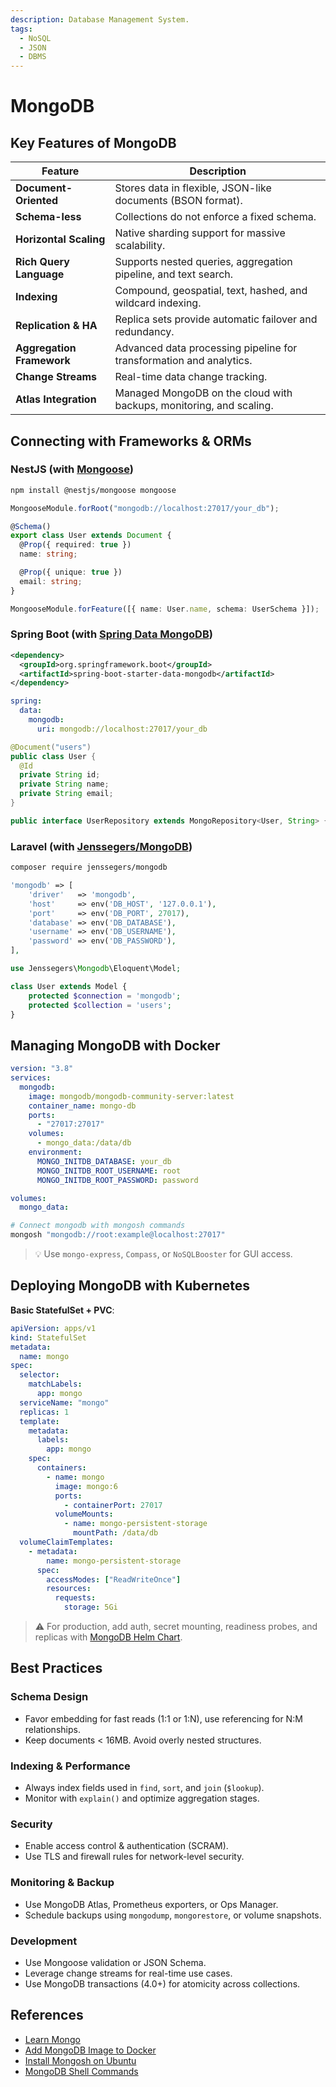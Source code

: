 ```yaml
---
description: Database Management System.
tags:
  - NoSQL
  - JSON
  - DBMS
---
```


# MongoDB

## Key Features of MongoDB

| Feature                   | Description                                                         |
| ------------------------- | ------------------------------------------------------------------- |
| **Document-Oriented**     | Stores data in flexible, JSON-like documents (BSON format).         |
| **Schema-less**           | Collections do not enforce a fixed schema.                          |
| **Horizontal Scaling**    | Native sharding support for massive scalability.                    |
| **Rich Query Language**   | Supports nested queries, aggregation pipeline, and text search.     |
| **Indexing**              | Compound, geospatial, text, hashed, and wildcard indexing.          |
| **Replication & HA**      | Replica sets provide automatic failover and redundancy.             |
| **Aggregation Framework** | Advanced data processing pipeline for transformation and analytics. |
| **Change Streams**        | Real-time data change tracking.                                     |
| **Atlas Integration**     | Managed MongoDB on the cloud with backups, monitoring, and scaling. |

## Connecting with Frameworks & ORMs

### NestJS (with [Mongoose](https://mongoosejs.com/))

```bash
npm install @nestjs/mongoose mongoose
```

```ts title="app.module.ts"
MongooseModule.forRoot("mongodb://localhost:27017/your_db");
```

```ts title="user.schema.ts"
@Schema()
export class User extends Document {
  @Prop({ required: true })
  name: string;

  @Prop({ unique: true })
  email: string;
}
```

```ts title="user.module.ts"
MongooseModule.forFeature([{ name: User.name, schema: UserSchema }]);
```

### Spring Boot (with [Spring Data MongoDB](https://spring.io/projects/spring-data-mongodb))

```xml title="pom.xml"
<dependency>
  <groupId>org.springframework.boot</groupId>
  <artifactId>spring-boot-starter-data-mongodb</artifactId>
</dependency>
```

```yaml title="application.yml"
spring:
  data:
    mongodb:
      uri: mongodb://localhost:27017/your_db
```

```java
@Document("users")
public class User {
  @Id
  private String id;
  private String name;
  private String email;
}
```

```java
public interface UserRepository extends MongoRepository<User, String> {}
```

### Laravel (with [Jenssegers/MongoDB](https://github.com/jenssegers/laravel-mongodb))

```bash
composer require jenssegers/mongodb
```

```php title="config/database.php"
'mongodb' => [
    'driver'   => 'mongodb',
    'host'     => env('DB_HOST', '127.0.0.1'),
    'port'     => env('DB_PORT', 27017),
    'database' => env('DB_DATABASE'),
    'username' => env('DB_USERNAME'),
    'password' => env('DB_PASSWORD'),
],
```

```php
use Jenssegers\Mongodb\Eloquent\Model;

class User extends Model {
    protected $connection = 'mongodb';
    protected $collection = 'users';
}
```

## Managing MongoDB with Docker

```yaml title="docker-compose.yml"
version: "3.8"
services:
  mongodb:
    image: mongodb/mongodb-community-server:latest
    container_name: mongo-db
    ports:
      - "27017:27017"
    volumes:
      - mongo_data:/data/db
    environment:
      MONGO_INITDB_DATABASE: your_db
      MONGO_INITDB_ROOT_USERNAME: root
      MONGO_INITDB_ROOT_PASSWORD: password

volumes:
  mongo_data:
```

```bash
# Connect mongodb with mongosh commands
mongosh "mongodb://root:example@localhost:27017"
```

> 💡 Use `mongo-express`, `Compass`, or `NoSQLBooster` for GUI access.

## Deploying MongoDB with Kubernetes

**Basic StatefulSet + PVC**:

```yaml
apiVersion: apps/v1
kind: StatefulSet
metadata:
  name: mongo
spec:
  selector:
    matchLabels:
      app: mongo
  serviceName: "mongo"
  replicas: 1
  template:
    metadata:
      labels:
        app: mongo
    spec:
      containers:
        - name: mongo
          image: mongo:6
          ports:
            - containerPort: 27017
          volumeMounts:
            - name: mongo-persistent-storage
              mountPath: /data/db
  volumeClaimTemplates:
    - metadata:
        name: mongo-persistent-storage
      spec:
        accessModes: ["ReadWriteOnce"]
        resources:
          requests:
            storage: 5Gi
```

> ⚠️ For production, add auth, secret mounting, readiness probes, and replicas with [MongoDB Helm Chart](https://github.com/bitnami/charts/tree/main/bitnami/mongodb).

## Best Practices

### Schema Design

- Favor embedding for fast reads (1:1 or 1\:N), use referencing for N\:M relationships.
- Keep documents < 16MB. Avoid overly nested structures.

### Indexing & Performance

- Always index fields used in `find`, `sort`, and `join` (`$lookup`).
- Monitor with `explain()` and optimize aggregation stages.

### Security

- Enable access control & authentication (SCRAM).
- Use TLS and firewall rules for network-level security.

### Monitoring & Backup

- Use MongoDB Atlas, Prometheus exporters, or Ops Manager.
- Schedule backups using `mongodump`, `mongorestore`, or volume snapshots.

### Development

- Use Mongoose validation or JSON Schema.
- Leverage change streams for real-time use cases.
- Use MongoDB transactions (4.0+) for atomicity across collections.

## References

- [Learn Mongo](https://learn.mongodb.com/)
- [Add MongoDB Image to Docker](https://www.mongodb.com/docs/manual/tutorial/install-mongodb-community-with-docker/?msockid=0291cb7f1eee63680eafdd7a1f8862e9)
- [Install Mongosh on Ubuntu](https://www.bytebase.com/reference/mongodb/how-to/how-to-install-mongodb-shell-on-mac-ubuntu-centos-windows/#apt)
- [MongoDB Shell Commands](https://www.tutorialsteacher.com/mongodb/mongodb-shell-commands)
